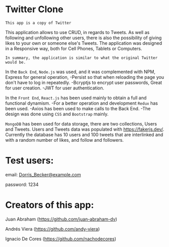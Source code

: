 # Twitter Clone

`This app is a copy of Twitter`

This application allows to use CRUD, in regards to Tweets. As well as following and unfollowing other users, there is also the possibility of giving likes to your own or someone else's Tweets. The application was designed in a Responsive way, both for Cell Phones, Tablets or Computers.

`In summary, the application is similar to what the original Twitter would be.`

In the `Back End`, `Node.js` was used, and it was complemented with NPM, Express for general operation,
-Persist so that when reloading the page you don't have to log in repeatedly.
-Bcryptjs to encrypt user passwords, Great for user creation.
-JWT for user authentication.

In the `Front End`, `React.js` has been used mainly to obtain a full and functional dynamism.
-For a better operation and development `Redux` has been used.
-Axios has been used to make calls to the Back End.
-The design was done using `CSS` and `Bootstrap` mainly.

`MongoDB` has been used for data storage, there are two collections, Users and Tweets. Users and Tweets data was populated with https://fakerjs.dev/. Currently the database has 10 users and 100 tweets that are interlinked and with a random number of likes, and follow and followers.

# Test users:

email: Dorris_Becker@example.com

password: 1234

# Creators of this app:

Juan Abraham (https://github.com/juan-abraham-dv)

Andrés Viera (https://github.com/andy-viera)

Ignacio De Cores (https://github.com/nachodecores)
